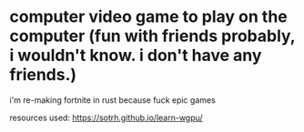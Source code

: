 # computer video game to play on the computer  (fun with friends probably, i wouldn't know. i don't have any friends.)
i'm re-making fortnite in rust because fuck epic games  
  
resources used: https://sotrh.github.io/learn-wgpu/